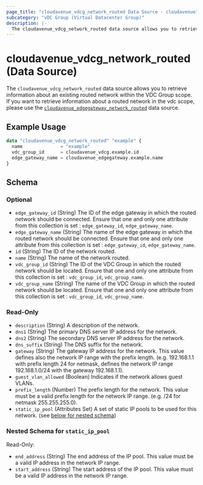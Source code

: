 ```yaml
---
page_title: "cloudavenue_vdcg_network_routed Data Source - cloudavenue"
subcategory: "vDC Group (Virtual Datacenter Group)"
description: |-
  The cloudavenue_vdcg_network_routed data source allows you to retrieve information about an existing routed network within the VDC Group scope. If you want to retrieve information about a routed network in the vdc scope, please use the cloudavenue_edgegateway_network_routed https://registry.terraform.io/providers/orange-cloudavenue/cloudavenue/latest/docs/data-sources/edgegateway_network_routed data source.
---
```


# cloudavenue_vdcg_network_routed (Data Source)

The `cloudavenue_vdcg_network_routed` data source allows you to retrieve information about an existing routed network within the VDC Group scope. If you want to retrieve information about a routed network in the vdc scope, please use the [`cloudavenue_edgegateway_network_routed`](https://registry.terraform.io/providers/orange-cloudavenue/cloudavenue/latest/docs/data-sources/edgegateway_network_routed) data source.

## Example Usage

```terraform
data "cloudavenue_vdcg_network_routed" "example" {
  name              = "example"
  vdc_group_id      = cloudavenue_vdcg.example.id
  edge_gateway_name = cloudavenue_edgegateway.example.name
}
```

<!-- schema generated by tfplugindocs -->
## Schema

### Optional

- `edge_gateway_id` (String) The ID of the edge gateway in which the routed network should be connected. Ensure that one and only one attribute from this collection is set : `edge_gateway_id`, `edge_gateway_name`.
- `edge_gateway_name` (String) The name of the edge gateway in which the routed network should be connected. Ensure that one and only one attribute from this collection is set : `edge_gateway_id`, `edge_gateway_name`.
- `id` (String) The ID of the network routed.
- `name` (String) The name of the network routed.
- `vdc_group_id` (String) The ID of the VDC Group in which the routed network should be located. Ensure that one and only one attribute from this collection is set : `vdc_group_id`, `vdc_group_name`.
- `vdc_group_name` (String) The name of the VDC Group in which the routed network should be located. Ensure that one and only one attribute from this collection is set : `vdc_group_id`, `vdc_group_name`.

### Read-Only

- `description` (String) A description of the network.
- `dns1` (String) The primary DNS server IP address for the network.
- `dns2` (String) The secondary DNS server IP address for the network.
- `dns_suffix` (String) The DNS suffix for the network.
- `gateway` (String) The gateway IP address for the network. This value defines also the network IP range with the prefix length. (e.g. 192.168.1.1 with prefix length 24 for netmask, defines the network IP range 192.168.1.0/24 with the gateway 192.168.1.1).
- `guest_vlan_allowed` (Boolean) Indicates if the network allows guest VLANs.
- `prefix_length` (Number) The prefix length for the network. This value must be a valid prefix length for the network IP range. (e.g. /24 for netmask 255.255.255.0).
- `static_ip_pool` (Attributes Set) A set of static IP pools to be used for this network. (see [below for nested schema](#nestedatt--static_ip_pool))

<a id="nestedatt--static_ip_pool"></a>
### Nested Schema for `static_ip_pool`

Read-Only:

- `end_address` (String) The end address of the IP pool. This value must be a valid IP address in the network IP range.
- `start_address` (String) The start address of the IP pool. This value must be a valid IP address in the network IP range.

